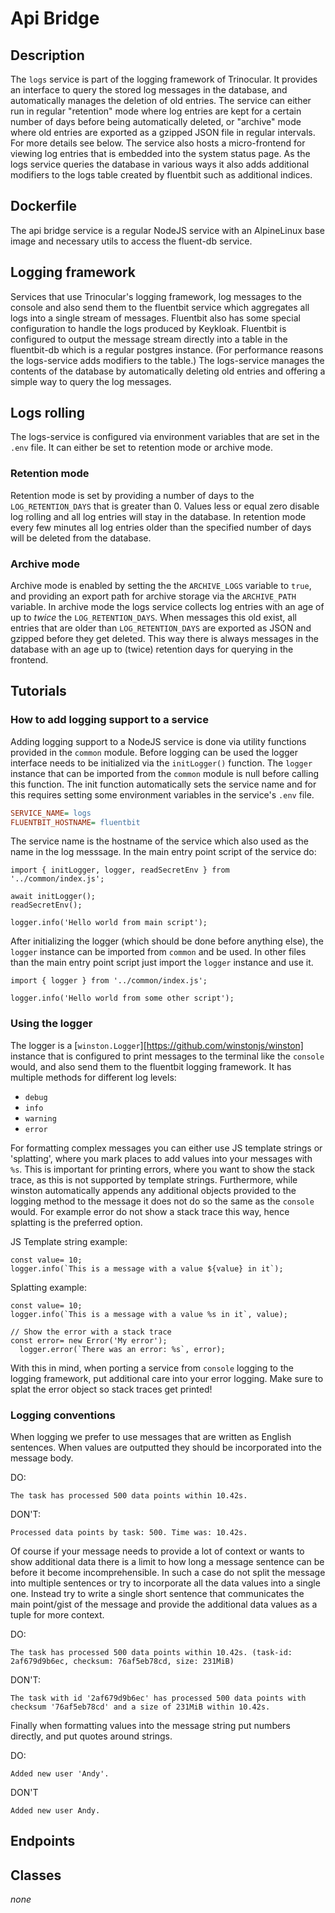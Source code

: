 # Api Bridge

## Description

The `logs` service is part of the logging framework of Trinocular. It provides an interface to query the stored log messages in the database, and automatically manages the deletion of old entries. The service can either run in regular "retention" mode where log entries are kept for a certain number of days before being automatically deleted, or "archive" mode where old entries are exported as a gzipped JSON file in regular intervals. For more details see below. The service also hosts a micro-frontend for viewing log entries that is embedded into the system status page. As the logs service queries the database in various ways it also adds additional modifiers to the logs table created by fluentbit such as additional indices.

## Dockerfile

The api bridge service is a regular NodeJS service with an AlpineLinux base image and necessary utils to access the
fluent-db service.

## Logging framework

Services that use Trinocular's logging framework, log messages to the console and also send them to the fluentbit service which aggregates all logs into a single stream of messages. Fluentbit also has some special configuration to handle the logs produced by Keykloak. Fluentbit is configured to output the message stream directly into a table in the fluentbit-db which is a regular postgres instance. (For performance reasons the logs-service adds modifiers to the table.) The logs-service manages the contents of the database by automatically deleting old entries and offering a simple way to query the log messages.

## Logs rolling

The logs-service is configured via environment variables that are set in the `.env` file. It can either be set to retention mode or archive mode.

### Retention mode

Retention mode is set by providing a number of days to the `LOG_RETENTION_DAYS` that is greater than 0. Values less or equal zero disable log rolling and all log entries will stay in the database. In retention mode every few minutes all log entries older than the specified number of days will be deleted from the database.

### Archive mode

Archive mode is enabled by setting the the `ARCHIVE_LOGS` variable to `true`, and providing an export path for archive storage via the `ARCHIVE_PATH` variable. In archive mode the logs service collects log entries with an age of up to _twice_ the `LOG_RETENTION_DAYS`. When messages this old exist, all entries that are older than `LOG_RETENTION_DAYS` are exported as JSON and gzipped before they get deleted. This way there is always messages in the database with an age up to (twice) retention days for querying in the frontend.

## Tutorials

### How to add logging support to a service

Adding logging support to a NodeJS service is done via utility functions provided in the `common` module. Before logging can be used the logger interface needs to be initialized via the `initLogger()` function. The `logger` instance that can be imported from the `common` module is null before calling this function. The init function automatically sets the service name and for this requires setting some environment variables in the service's `.env` file.

```ini
SERVICE_NAME= logs
FLUENTBIT_HOSTNAME= fluentbit
```

The service name is the hostname of the service which also used as the name in the log messsage. In the main entry point script of the service do:

```JS
import { initLogger, logger, readSecretEnv } from '../common/index.js';

await initLogger();
readSecretEnv();

logger.info('Hello world from main script');
```

After initializing the logger (which should be done before anything else), the `logger` instance can be imported from `common` and be used. In other files than the main entry point script just import the `logger` instance and use it.

```JS
import { logger } from '../common/index.js';

logger.info('Hello world from some other script');
```

### Using the logger

The logger is a [`winston.Logger`][https://github.com/winstonjs/winston] instance that is configured to print messages to the terminal like the `console` would, and also send them to the fluentbit logging framework. It has multiple methods for different log levels:

- `debug`
- `info`
- `warning`
- `error`

For formatting complex messages you can either use JS template strings or 'splatting', where you mark places to add values into your messages with `%s`. This is important for printing errors, where you want to show the stack trace, as this is not supported by template strings. Furthermore, while winston automatically appends any additional objects provided to the logging method to the message it does not do so the same as the `console` would. For example error do not show a stack trace this way, hence splatting is the preferred option.

JS Template string example:
```JS
const value= 10;
logger.info(`This is a message with a value ${value} in it`);
```

Splatting example:
```JS
const value= 10;
logger.info(`This is a message with a value %s in it`, value);

// Show the error with a stack trace
const error= new Error('My error');
  logger.error(`There was an error: %s`, error);
```

With this in mind, when porting a service from `console` logging to the logging framework, put additional care into your error logging. Make sure to splat the error object so stack traces get printed!

### Logging conventions

When logging we prefer to use messages that are written as English sentences. When values are outputted they should be incorporated into the message body.

DO:
```
The task has processed 500 data points within 10.42s.
```

DON'T:
```
Processed data points by task: 500. Time was: 10.42s.
```

Of course if your message needs to provide a lot of context or wants to show additional data there is a limit to how long a message sentence can be before it become incomprehensible. In such a case do not split the message into multiple sentences or try to incorporate all the data values into a single one. Instead try to write a single short sentence that communicates the main point/gist of the message and provide the additional data values as a tuple for more context.

DO:
```
The task has processed 500 data points within 10.42s. (task-id: 2af679d9b6ec, checksum: 76af5eb78cd, size: 231MiB)
```
DON'T:
```
The task with id '2af679d9b6ec' has processed 500 data points with checksum '76af5eb78cd' and a size of 231MiB within 10.42s.
```

Finally when formatting values into the message string put numbers directly, and put quotes around strings.

DO:
```
Added new user 'Andy'.
```

DON'T
```
Added new user Andy.
```

## Endpoints

## Classes

_none_

